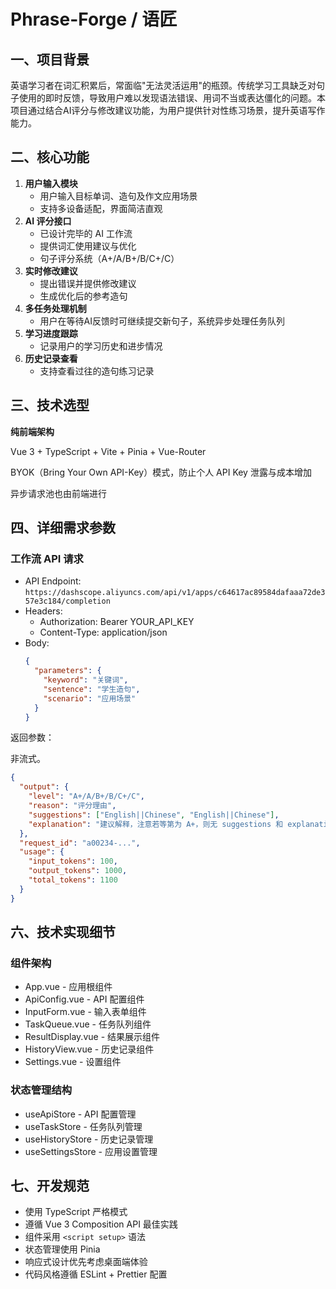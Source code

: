 # Phrase-Forge / 语匠

## 一、项目背景

英语学习者在词汇积累后，常面临"无法灵活运用"的瓶颈。传统学习工具缺乏对句子使用的即时反馈，导致用户难以发现语法错误、用词不当或表达僵化的问题。本项目通过结合AI评分与修改建议功能，为用户提供针对性练习场景，提升英语写作能力。

## 二、核心功能

1. **用户输入模块**
   - 用户输入目标单词、造句及作文应用场景
   - 支持多设备适配，界面简洁直观
2. **AI 评分接口**
   - 已设计完毕的 AI 工作流
   - 提供词汇使用建议与优化
   - 句子评分系统（A+/A/B+/B/C+/C）
3. **实时修改建议**
   - 提出错误并提供修改建议
   - 生成优化后的参考造句
4. **多任务处理机制**
   - 用户在等待AI反馈时可继续提交新句子，系统异步处理任务队列
5. **学习进度跟踪**
   - 记录用户的学习历史和进步情况
6. **历史记录查看**
   - 支持查看过往的造句练习记录

## 三、技术选型

**纯前端架构**

Vue 3 + TypeScript + Vite + Pinia + Vue-Router

BYOK（Bring Your Own API-Key）模式，防止个人 API Key 泄露与成本增加

异步请求池也由前端进行

## 四、详细需求参数

### 工作流 API 请求

- API Endpoint: `https://dashscope.aliyuncs.com/api/v1/apps/c64617ac89584dafaaa72de357e3c184/completion`
- Headers:
  - Authorization: Bearer YOUR_API_KEY
  - Content-Type: application/json
- Body:
  ```json
  {
    "parameters": {
      "keyword": "关键词",
      "sentence": "学生造句",
      "scenario": "应用场景"
    }
  }
  ```

返回参数：

非流式。

```json
{
  "output": {
    "level": "A+/A/B+/B/C+/C",
    "reason": "评分理由",
    "suggestions": ["English||Chinese", "English||Chinese"],
    "explanation": "建议解释，注意若等第为 A+，则无 suggestions 和 explanation 字段。"
  },
  "request_id": "a00234-...",
  "usage": {
    "input_tokens": 100,
    "output_tokens": 1000,
    "total_tokens": 1100
  }
}
```

## 六、技术实现细节

### 组件架构

- App.vue - 应用根组件
- ApiConfig.vue - API 配置组件
- InputForm.vue - 输入表单组件
- TaskQueue.vue - 任务队列组件
- ResultDisplay.vue - 结果展示组件
- HistoryView.vue - 历史记录组件
- Settings.vue - 设置组件

### 状态管理结构

- useApiStore - API 配置管理
- useTaskStore - 任务队列管理
- useHistoryStore - 历史记录管理
- useSettingsStore - 应用设置管理

## 七、开发规范

- 使用 TypeScript 严格模式
- 遵循 Vue 3 Composition API 最佳实践
- 组件采用 `<script setup>` 语法
- 状态管理使用 Pinia
- 响应式设计优先考虑桌面端体验
- 代码风格遵循 ESLint + Prettier 配置
